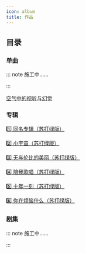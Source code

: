 ```yaml
---
icon: album
title: 作品
---
```


## 目录

### <FontIcon icon="album" /> 单曲

::: note 施工中……

:::

[空气中的视听与幻觉](singles/air)

### <FontIcon icon="album" /> 专辑

[1️⃣ 同名专辑（苏打绿版）](albums/01tongmingzhuanji)

[2️⃣ 小宇宙（苏打绿版）](albums/02xiaoyuzhou)

[3️⃣ 无与伦比的美丽（苏打绿版）](albums/03wuyulunbidemeili)

[4️⃣ 陪我歌唱（苏打绿版）](albums/04peiwogechang)

[5️⃣ 十年一刻（苏打绿版）](albums/05shinianyike)

[6️⃣ 你在烦恼什么（苏打绿版）](albums/06nizaifannaoshenme)

### 剧集

::: note 施工中……

:::